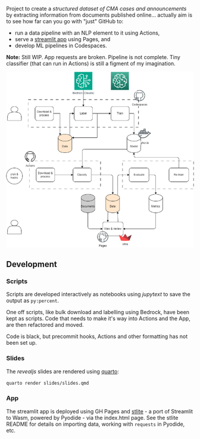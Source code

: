 Project to create a _structured dataset of CMA cases and announcements_ by extracting information from documents published online... actually aim is to see how far can you go with "just" GitHub to:
* run a data pipeline with an NLP element to it using Actions,
* serve a [streamlit app](https://dayalstrub.github.io/announcements/) using Pages, and 
* develop ML pipelines in Codespaces.

__Note:__ Still WIP. App requests are broken. Pipeline is not complete. Tiny classifier (that can run in Actions) is still a figment of my imagination.

![](slides/overview.png)

## Development

### Scripts

Scripts are developed interactively as notebooks using _jupytext_ to save the output as `py:percent`.

One off scripts, like bulk download and labelling using Bedrock, have been kept as scripts. Code that needs to make it's way into Actions and the App, are then refactored and moved.

Code is black, but precommit hooks, Actions and other formatting has not been set up.

### Slides

The _revealjs_ slides are rendered using [quarto](https://quarto.org/): 

```bash
quarto render slides/slides.qmd
```

### App

The streamlit app is deployed using GH Pages and [stlite](https://github.com/whitphx/stlite?tab=readme-ov-file#use-stlite-on-your-web-page-stlitemountable) - a port of Streamlit to Wasm, powered by Pyodide - via the index.html page.
See the stlite README for details on importing data, working with `requests` in Pyodide, etc.
